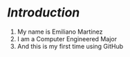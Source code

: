 # *Introduction*

1. My name is Emiliano Martinez
2. I am a Computer Engineered Major
3. And this is my first time using GitHub
